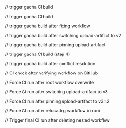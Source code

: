 
// trigger gacha CI build

// trigger gacha CI build

// trigger gacha build after fixing workflow

// trigger gacha build after switching upload-artifact to v2

// trigger gacha build after pinning upload-artifact

// trigger gacha CI build (step 4)

// trigger gacha build after conflict resolution

// CI check after verifying workflow on GitHub

// Force CI run after root workflow overwrite

// Force CI run after switching upload-artifact to v3

// Force CI run after pinning upload-artifact to v3.1.2

// Force CI run after relocating workflow to root

// Trigger final CI run after deleting nested workflow
